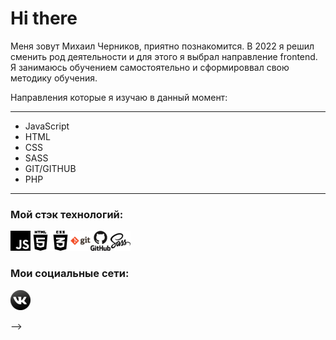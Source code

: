 # Hi there

Меня зовут Михаил Черников, приятно познакомится. В 2022 я решил сменить род деятельности и для этого я выбрал направление frontend. Я занимаюсь обучением самостоятельно и сформироввал свою методику обучения.

Направления которые я изучаю в данный момент:

---

- JavaScript
- HTML
- CSS
- SASS
- GIT/GITHUB
- PHP

---

### Мой стэк технологий:

![JABASCRIPT](/pictures/javascript_logo_icon_145155.png)![HTML](/pictures/html5-01_icon-icons.com_50875.png)![CSS](/pictures/css3-01_icon-icons.com_50918.png)![GIT](/pictures/git_original_wordmark_logo_icon_146510.png)![GITHUB](/pictures//github_original_wordmark_logo_icon_146506.png)![SASS](/pictures/sass_alt_logo_icon_144910.png)

### Мои социальные сети:

[![vk](/pictures/1492718766-vk_83600.png)](https://vk.com/mikhail_chernikov)

-->
